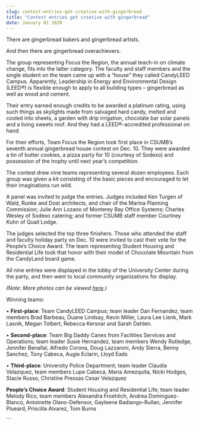 ```yaml
---
slug: contest-entries-get-creative-with-gingerbread
title: "Contest entries get creative with gingerbread"
date: January 01 2020
---
```


 
<p>There are gingerbread bakers and gingerbread artists.</p>
<p>And then there are gingerbread overachievers.</p>
<p>
  The group representing Focus the Region, the annual teach-in on climate
  change, fits into the latter category. The faculty and staff members and the
  single student on the team came up with a “house” they called CandyLEED
  Campus. Apparently, Leadership in Energy and Environmental Design (LEED®) is
  flexible enough to apply to all building types – gingerbread as well as wood
  and cement.
</p>
<p>
  Their entry earned enough credits to be awarded a platinum rating, using such
  things as skylights made from salvaged hard candy, melted and cooled into
  sheets, a garden with drip irrigation, chocolate bar solar panels and a living
  sweets roof. And they had a LEED®-accredited professional on hand.
</p>
<p>
  For their efforts, Team Focus the Region took first place in CSUMB’s seventh
  annual gingerbread house contest on Dec. 10. They were awarded a tin of butter
  cookies, a pizza party for 10 (courtesy of Sodexo) and possession of the
  trophy until next year’s competition.
</p>
<p>
  The contest drew nine teams representing several dozen employees. Each group
  was given a kit consisting of the basic pieces and encouraged to let their
  imaginations run wild.
</p>
<p>
  A panel was invited to judge the entries. Judges included Ken Turgen of Wald,
  Runke and Dost architects, and chair of the Marina Planning Commission; Julie
  Ann Lozano of Monterey Bay Office Systems; Charles Wesley of Sodexo catering;
  and former CSUMB staff member Courtney Kuhn of Quail Lodge.
</p>
<p>
  The judges selected the top three finishers. Those who attended the staff and
  faculty holiday party on Dec. 10 were invited to cast their vote for the
  People’s Choice Award. The team representing Student Housing and Residential
  Life took that honor with their model of Chocolate Mountain from the CandyLand
  board game.
</p>
<p>
  All nine entries were displayed in the lobby of the University Center during
  the party, and then went to local community organizations for display.
</p>
<p>
  <em
    >(Note: More photos can be viewed
    <a href="https://www.flickr.com/photos/csumb/sets/72157625472252033/">here</a
    >.)</em
  >
</p>
<p>Winning teams:</p>
<p>
  • <strong>First-place</strong>: Team CandyLEED Campus; team leader Dan
  Fernandez, team members Brad Barbeau, Duane Lindsay, Kevin Miller, Laura Lee
  Lienk, Mark Lasnik, Megan Tolbert, Rebecca Kersnar and Sarah Dahlen.
</p>
<p>
  • <strong>Second-place</strong>: Team Big Daddy Canes from Facilities Services
  and Operations; team leader Susie Hernandez, team members Wendy Rutledge,
  Jennifer Benallal, Alfredo Corona, Doug Lazzaroni, Andy Sierra, Benny Sanchez,
  Tony Cabeca, Augie Eclarin, Lloyd Eads
</p>
<p>
  • <strong>Third-place</strong>: University Police Department; team leader
  Claudia Velazquez, team members Lupe Cabeca, Maria Amezquita, Nicki Hodges,
  Stacie Russo, Christine Pressas Cesar Velazquez
</p>
<p>
  <strong>People’s Choice Award</strong>: Student Housing and Residential Life;
  team leader Melody Rico, team members Alexandra Froehlich, Andrea
  Dominguez-Blanco, Antoinette Olano-Defensor, Gayleene Badiango-Rullan,
  Jennifer Plueard, Priscilla Alvarez, Tom Burns
</p>
```
